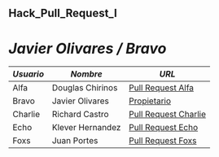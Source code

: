 ## Hack_Pull_Request_I
# _Javier Olivares / Bravo_
| _Usuario_ | _Nombre_ | _URL_ |
| ----------------- | ------------------ | ----------------- |
| Alfa | Douglas Chirinos | [Pull Request Alfa](https://github.com/Sanz-jov/hg_1_bravo.git) |
| Bravo | Javier Olivares | [Propietario](https://github.com/Sanz-jov/hg_1_bravo.git) |
| Charlie | Richard Castro | [Pull Request Charlie](https://github.com/Sanz-jov/hg_1_charlie.git) |
| Echo | Klever Hernandez | [Pull Request Echo](https://github.com/Sanz-jov/hg_1_echo.git) |
| Foxs | Juan Portes | [Pull Request Foxs]() |
